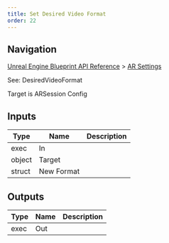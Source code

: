 ```yaml
---
title: Set Desired Video Format
order: 22
---
```

## Navigation

[Unreal Engine Blueprint API Reference](https://dev.epicgames.com/documentation/en-us/unreal-engine/BlueprintAPI) > [AR Settings](https://dev.epicgames.com/documentation/en-us/unreal-engine/BlueprintAPI/ARSettings)

See: DesiredVideoFormat

Target is ARSession Config

## Inputs

| Type | Name | Description |
| --- | --- | --- |
| exec | In |  |
| object | Target |  |
| struct | New Format |  |

## Outputs

| Type | Name | Description |
| --- | --- | --- |
| exec | Out |  |

